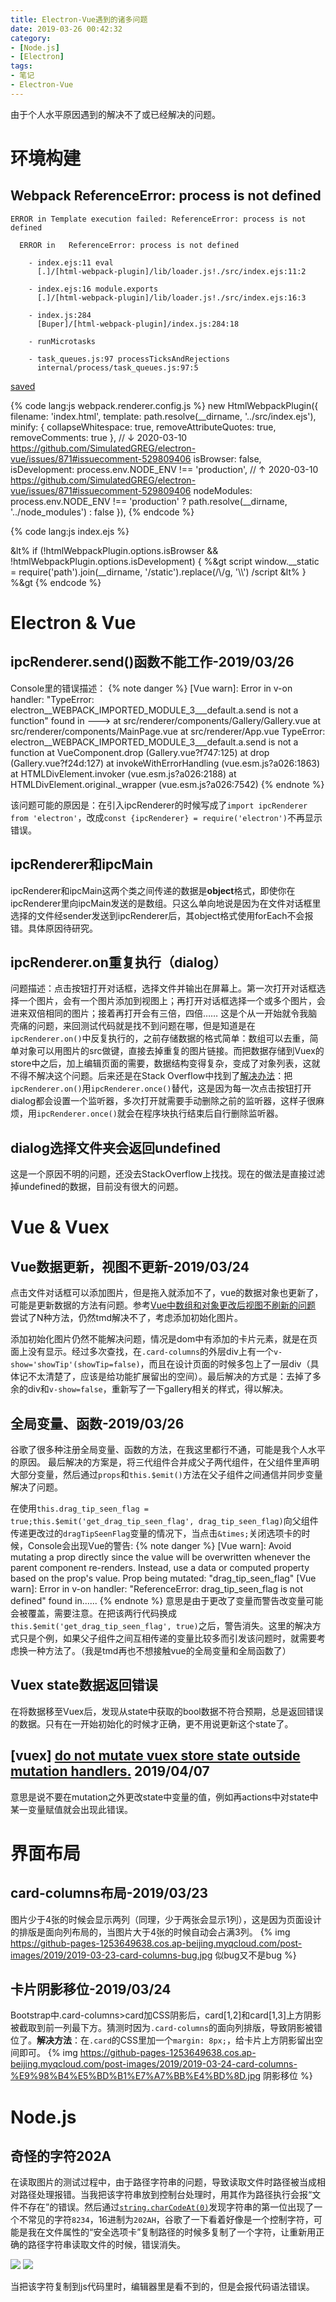 ```yaml
---
title: Electron-Vue遇到的诸多问题
date: 2019-03-26 00:42:32
category: 
- [Node.js]
- [Electron]
tags: 
- 笔记
- Electron-Vue
---
```


由于个人水平原因遇到的解决不了或已经解决的问题。

<!--more-->

# 环境构建

## Webpack ReferenceError: process is not defined

```
ERROR in Template execution failed: ReferenceError: process is not defined

  ERROR in   ReferenceError: process is not defined

    - index.ejs:11 eval
      [.]/[html-webpack-plugin]/lib/loader.js!./src/index.ejs:11:2

    - index.ejs:16 module.exports
      [.]/[html-webpack-plugin]/lib/loader.js!./src/index.ejs:16:3

    - index.js:284
      [Buper]/[html-webpack-plugin]/index.js:284:18

    - runMicrotasks

    - task_queues.js:97 processTicksAndRejections
      internal/process/task_queues.js:97:5
```

[saved](https://github.com/SimulatedGREG/electron-vue/issues/871#issuecomment-529809406)

{% code lang:js webpack.renderer.config.js %}
new HtmlWebpackPlugin({
  filename: 'index.html',
  template: path.resolve(__dirname, '../src/index.ejs'),
  minify: {
    collapseWhitespace: true,
    removeAttributeQuotes: true,
    removeComments: true
  },
  // ↓ 2020-03-10 https://github.com/SimulatedGREG/electron-vue/issues/871#issuecomment-529809406
  isBrowser: false,
  isDevelopment: process.env.NODE_ENV !== 'production',
  // ↑ 2020-03-10 https://github.com/SimulatedGREG/electron-vue/issues/871#issuecomment-529809406
  nodeModules: process.env.NODE_ENV !== 'production'
    ? path.resolve(__dirname, '../node_modules')
    : false
}),
{% endcode %}

<!-- <% if (! require('process').browser) { %>
  <script>
    if (process.env.NODE_ENV !== 'development') window.__static = require('path').join(__dirname, '/static').replace(/\\/g, '\\\\')
  </script>
<% } %> -->

{% code lang:js index.ejs %}

&lt% if (!htmlWebpackPlugin.options.isBrowser && !htmlWebpackPlugin.options.isDevelopment) { %&gt
    script
      window.__static = require('path').join(__dirname, '/static').replace(/\\/g, '\\\\')
    /script
&lt% } %&gt
{% endcode %}

# Electron & Vue

## ipcRenderer.send()函数不能工作-2019/03/26
Console里的错误描述：
{% note danger %}
[Vue warn]: Error in v-on handler: "TypeError: electron__WEBPACK_IMPORTED_MODULE_3___default.a.send is not a function"
found in
---> <Gallery> at src/renderer/components/Gallery/Gallery.vue
       <MainPage> at src/renderer/components/MainPage.vue
         <ButerApp> at src/renderer/App.vue
           <Root>
TypeError: electron__WEBPACK_IMPORTED_MODULE_3___default.a.send is not a function
    at VueComponent.drop (Gallery.vue?f747:125)
    at drop (Gallery.vue?f24d:127)
    at invokeWithErrorHandling (vue.esm.js?a026:1863)
    at HTMLDivElement.invoker (vue.esm.js?a026:2188)
    at HTMLDivElement.original._wrapper (vue.esm.js?a026:7542)
{% endnote %}

该问题可能的原因是：在引入ipcRenderer的时候写成了`import ipcRenderer from 'electron'`，改成`const {ipcRenderer} = require('electron')`不再显示错误。

## ipcRenderer和ipcMain
ipcRenderer和ipcMain这两个类之间传递的数据是**object**格式，即使你在ipcRenderer里向ipcMain发送的是数组。只这么单向地说是因为在文件对话框里选择的文件经sender发送到ipcRenderer后，其object格式使用forEach不会报错。具体原因待研究。

## ipcRenderer.on重复执行（dialog）
问题描述：点击按钮打开对话框，选择文件并输出在屏幕上。第一次打开对话框选择一个图片，会有一个图片添加到视图上；再打开对话框选择一个或多个图片，会进来双倍相同的图片；接着再打开会有三倍，四倍……
这是个从一开始就令我脑壳痛的问题，来回测试代码就是找不到问题在哪，但是知道是在`ipcRenderer.on()`中反复执行的，之前存储数据的格式简单：数组可以去重，简单对象可以用图片的src做键，直接去掉重复的图片链接。而把数据存储到Vuex的store中之后，加上编辑页面的需要，数据结构变得复杂，变成了对象列表，这就不得不解决这个问题。后来还是在Stack Overflow中找到了[解决办法](https://stackoverflow.com/questions/52111151/node-on-method-firing-too-many-times)：把`ipcRenderer.on()`用`ipcRenderer.once()`替代，这是因为每一次点击按钮打开dialog都会设置一个监听器，多次打开就需要手动删除之前的监听器，这样子很麻烦，用`ipcRenderer.once()`就会在程序块执行结束后自行删除监听器。

## dialog选择文件夹会返回undefined
这是一个原因不明的问题，还没去StackOverflow上找找。现在的做法是直接过滤掉undefined的数据，目前没有很大的问题。


# Vue & Vuex

## Vue数据更新，视图不更新-2019/03/24
点击文件对话框可以添加图片，但是拖入就添加不了，vue的数据对象也更新了，可能是更新数据的方法有问题。参考[Vue中数组和对象更改后视图不刷新的问题](https://blog.csdn.net/zifeiyu130/article/details/78950244)
尝试了N种方法，仍然tmd解决不了，考虑添加初始化图片。

添加初始化图片仍然不能解决问题，情况是dom中有添加的卡片元素，就是在页面上没有显示。经过多次查找，在`.card-columns`的外层div上有一个`v-show='showTip'(showTip=false)`，而且在设计页面的时候多包上了一层div（具体记不太清楚了，应该是给功能扩展留出的空间）。最后解决的方式是：去掉了多余的div和`v-show=false`，重新写了一下gallery相关的样式，得以解决。

## 全局变量、函数-2019/03/26
谷歌了很多种注册全局变量、函数的方法，在我这里都行不通，可能是我个人水平的原因。
最后解决的方案是，将三代组件合并成父子两代组件，在父组件里声明大部分变量，然后通过`props`和`this.$emit()`方法在父子组件之间通信并同步变量解决了问题。

在使用`this.drag_tip_seen_flag = true;this.$emit('get_drag_tip_seen_flag', drag_tip_seen_flag)`向父组件传递更改过的`dragTipSeenFlag`变量的情况下，当点击`&times;`关闭选项卡的时候，Console会出现Vue的警告:
{% note danger %}
[Vue warn]: Avoid mutating a prop directly since the value will be overwritten whenever the parent component re-renders. Instead, use a data or computed property based on the prop's value. Prop being mutated: "drag_tip_seen_flag"
[Vue warn]: Error in v-on handler: "ReferenceError: drag_tip_seen_flag is not defined"
found in......
{% endnote %}
意思是由于更改了变量而警告改变量可能会被覆盖，需要注意。在把该两行代码换成`this.$emit('get_drag_tip_seen_flag', true)`之后，警告消失。这里的解决方式只是个例，如果父子组件之间互相传递的变量比较多而引发该问题时，就需要考虑换一种方法了。（我是tmd再也不想接触vue的全局变量和全局函数了）

## Vuex state数据返回错误
在将数据移至Vuex后，发现从state中获取的bool数据不符合预期，总是返回错误的数据。只有在一开始初始化的时候才正确，更不用说更新这个state了。

## \[vuex\] [do not mutate vuex store state outside mutation handlers.](https://stackoverflow.com/questions/46044276/vuex-do-not-mutate-vuex-store-state-outside-mutation-handlers) 2019/04/07
意思是说不要在mutation之外更改state中变量的值，例如再actions中对state中某一变量赋值就会出现此错误。

# 界面布局

## card-columns布局-2019/03/23
图片少于4张的时候会显示两列（同理，少于两张会显示1列），这是因为页面设计的排版是面向列布局的，当图片大于4张的时候自动会占满3列。
{% img https://github-pages-1253649638.cos.ap-beijing.myqcloud.com/post-images/2019/2019-03-23-card-columns-bug.jpg 似bug又不是bug %}

## 卡片阴影移位-2019/03/24
Bootstrap中.card-columns>card加CSS阴影后，card[1,2]和card[1,3]上方阴影被截取到前一列最下方。猜测时因为`.card-columns`的面向列排版，导致阴影被错位了。**解决方法**：在`.card`的CSS里加一个`margin: 8px;`，给卡片上方阴影留出空间即可。
{% img 	https://github-pages-1253649638.cos.ap-beijing.myqcloud.com/post-images/2019/2019-03-24-card-columns-%E9%98%B4%E5%BD%B1%E7%A7%BB%E4%BD%8D.jpg 阴影移位 %}


# Node.js

## 奇怪的字符202A

在读取图片的测试过程中，由于路径字符串的问题，导致读取文件时路径被当成相对路径处理报错。当我把该字符串放到控制台处理时，用其作为路径执行会报“文件不存在”的错误。然后通过[`string.charCodeAt(0)`](https://www.fileformat.info/info/unicode/char/202a/index.htm)发现字符串的第一位出现了一个不常见的字符`8234`，16进制为`202AH`，谷歌了一下看着好像是一个控制字符，可能是我在文件属性的“安全选项卡”复制路径的时候多复制了一个字符，让重新用正确的路径字符串读取文件的时候，错误消失。

![](https://github-pages-1253649638.cos.ap-beijing.myqcloud.com/post-images/2019/2019-03-27-fucking-char-1.jpg)
![](https://github-pages-1253649638.cos.ap-beijing.myqcloud.com/post-images/2019/2019-03-27-fucking-char-2.jpg)

当把该字符复制到js代码里时，编辑器里是看不到的，但是会报代码语法错误。
